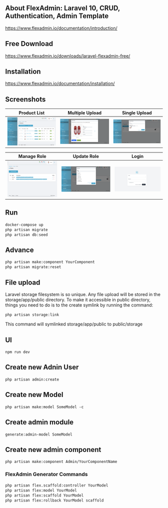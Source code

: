 ## About FlexAdmin: Laravel 10, CRUD, Authentication, Admin Template
https://www.flexadmin.io/documentation/introduction/


## Free Download

https://www.flexadmin.io/downloads/laravel-flexadmin-free/

## Installation

https://www.flexadmin.io/documentation/installation/


## Screenshots


Product List | Multiple Upload  | Single Upload
--- | --- |---
<img src="https://github.com/flexadminio/flexadmin-laravel-free/blob/master/screenshots/fx-screen1.png" width="400">|<img src="https://github.com/flexadminio/flexadmin-laravel-free/blob/master/screenshots/upload-product.png" width="400">|<img src="https://github.com/flexadminio/flexadmin-laravel-free/blob/master/screenshots/single-upload.png" width="400">


Manage Role | Update Role  | Login
--- | --- |---
<img src="https://github.com/flexadminio/flexadmin-laravel-free/blob/master/screenshots/fx-auth.png" width="400">|<img src="https://github.com/flexadminio/flexadmin-laravel-free/blob/master/screenshots/auth.png" width="400">|<img src="https://github.com/flexadminio/flexadmin-laravel-free/blob/master/screenshots/login.png" width="400">


## Run 

```
docker-compose up
php artisan migrate
php artisan db:seed

```

## Advance

``````
php artisan make:component YourComponent
php artisan migrate:reset
``````

## File upload
Laravel storage filesystem is so unique. Any file upload will be stored in the storage/app/public directory. To make it accessible in public directory, things you need to do is to the create symlink by running the command:

```
php artisan storage:link
```

This command will symlinked storage/app/public to public/storage


## UI

```
npm run dev
```

## Create new Adnin User

```
php artisan admin:create
```

## Create new Model

```
php artisan make:model SomeModel -c
```

## Create admin module

```
generate:admin-model SomeModel
```

## Create new admin component

```
php artisan make:component Admin/YourComponentName
```


### FlexAdmin Generator Commands

```
php artisan flex.scaffold:controller YourModel
php artisan flex:model YourModel
php artisan flex:scaffold YourModel
php artisan flex:rollback YourModel scaffold
```
